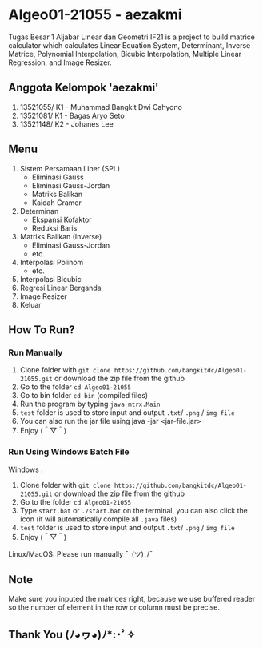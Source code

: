 # Algeo01-21055 - aezakmi
Tugas Besar 1 Aljabar Linear dan Geometri IF21 is a project to build matrice calculator which calculates Linear Equation System, Determinant, Inverse Matrice, Polynomial Interpolation, Bicubic Interpolation, Multiple Linear Regression, and Image Resizer.

## Anggota Kelompok 'aezakmi'
1. 13521055/ K1 - Muhammad Bangkit Dwi Cahyono
2. 13521081/ K1 - Bagas Aryo Seto
3. 13521148/ K2 - Johanes Lee

## Menu
1. Sistem Persamaan Liner (SPL)
    - Eliminasi Gauss
    - Eliminasi Gauss-Jordan
    - Matriks Balikan
    - Kaidah Cramer
2. Determinan
    - Ekspansi Kofaktor
    - Reduksi Baris
3. Matriks Balikan (Inverse)
    - Eliminasi Gauss-Jordan
    - etc.
4. Interpolasi Polinom
    - etc.
5. Interpolasi Bicubic
6. Regresi Linear Berganda
7. Image Resizer
8. Keluar

## How To Run?
### Run Manually

1. Clone folder with `git clone https://github.com/bangkitdc/Algeo01-21055.git` or download the zip file from the github
2. Go to the folder `cd Algeo01-21055`
3. Go to bin folder `cd bin` (compiled files)
4. Run the program by typing `java mtrx.Main`
5. `test` folder is used to store input and output `.txt`/ `.png` / `img file`
6. You can also run the jar file using java -jar <jar-file.jar>
7. Enjoy (＾▽＾)

### Run Using Windows Batch File

Windows :
1. Clone folder with `git clone https://github.com/bangkitdc/Algeo01-21055.git` or download the zip file from the github
2. Go to the folder `cd Algeo01-21055`
3. Type `start.bat` or `./start.bat` on the terminal, you can also click the icon (it will automatically compile all `.java` files)
4. `test` folder is used to store input and output `.txt`/ `.png` / `img file`
5. Enjoy (＾▽＾)

Linux/MacOS: Please run manually ¯\_(ツ)_/¯

## Note
Make sure you inputed the matrices right, because we use buffered reader so the number of element in the row or column must be precise.

## Thank You (ﾉ◕ヮ◕)ﾉ*:･ﾟ✧
